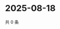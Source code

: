 # 2025-08-18

共 0 条

<!-- BEGIN ZHIHUVIDEO -->
<!-- 最后更新时间 Mon Aug 18 2025 22:13:27 GMT+0800 (China Standard Time) -->

<!-- END ZHIHUVIDEO -->
